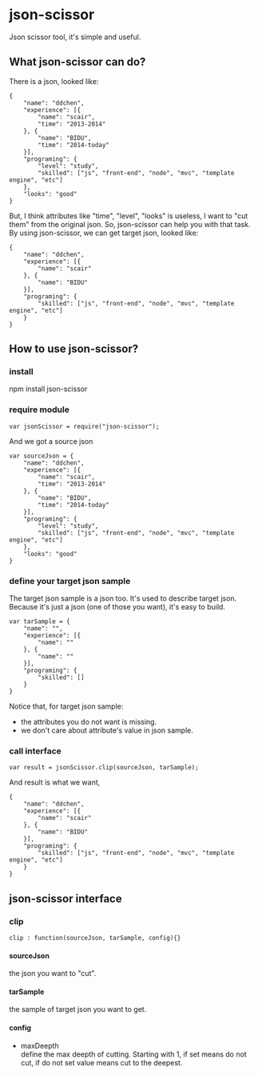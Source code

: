 json-scissor
===================================  
Json scissor tool, it's simple and useful.

What json-scissor can do?
-----------------------------------

There is a json, looked like:
```
{
	"name": "ddchen",
	"experience": [{
		"name": "scair",
		"time": "2013-2014"
	}, {
		"name": "BIDU",
		"time": "2014-today"
	}],
	"programing": {
		"level": "study",
		"skilled": ["js", "front-end", "node", "mvc", "template engine", "etc"]
	},
	"looks": "good"
}
```
But, I think attributes like "time", "level", "looks" is useless, I want to "cut them" from the original json.
So, json-scissor can help you with that task.
By using json-scissor, we can get target json, looked like:
```
{
	"name": "ddchen",
	"experience": [{
		"name": "scair"
	}, {
		"name": "BIDU"
	}],
	"programing": {
		"skilled": ["js", "front-end", "node", "mvc", "template engine", "etc"]
	}
}
```

How to use json-scissor?
-----------------------------------
### install
npm install json-scissor
### require module
```
var jsonScissor = require("json-scissor");
```
And we got a source json
```
var sourceJson = {
	"name": "ddchen",
	"experience": [{
		"name": "scair",
		"time": "2013-2014"
	}, {
		"name": "BIDU",
		"time": "2014-today"
	}],
	"programing": {
		"level": "study",
		"skilled": ["js", "front-end", "node", "mvc", "template engine", "etc"]
	},
	"looks": "good"
}
```
### define your target json sample
The target json sample is a json too. It's used to describe target json. Because it's just a json (one of those you want), it's easy to build.
```
var tarSample = {
	"name": "",
	"experience": [{
		"name": ""
	}, {
		"name": ""
	}],
	"programing": {
		"skilled": []
	}
}
```
Notice that, for target json sample:
* the attributes you do not want is missing.
* we don't care about attribute's value in json sample.

### call interface
```
var result = jsonScissor.clip(sourceJson, tarSample);

```
And result is what we want,
```
{
	"name": "ddchen",
	"experience": [{
		"name": "scair"
	}, {
		"name": "BIDU"
	}],
	"programing": {
		"skilled": ["js", "front-end", "node", "mvc", "template engine", "etc"]
	}
}
```
json-scissor interface
-----------------------------------
### clip
```
clip : function(sourceJson, tarSample, config){}
```
#### sourceJson 
  the json you want to "cut".
#### tarSample 
  the sample of target json you want to get.
#### config
  * maxDeepth<br>
  define the max deepth of cutting. Starting with 1, if set means do not cut, if do not set value means cut to the deepest. 

